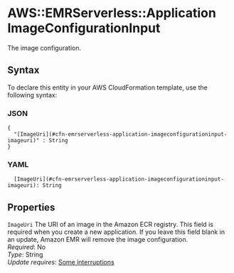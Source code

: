 # AWS::EMRServerless::Application ImageConfigurationInput<a name="aws-properties-emrserverless-application-imageconfigurationinput"></a>

The image configuration\.

## Syntax<a name="aws-properties-emrserverless-application-imageconfigurationinput-syntax"></a>

To declare this entity in your AWS CloudFormation template, use the following syntax:

### JSON<a name="aws-properties-emrserverless-application-imageconfigurationinput-syntax.json"></a>

```
{
  "[ImageUri](#cfn-emrserverless-application-imageconfigurationinput-imageuri)" : String
}
```

### YAML<a name="aws-properties-emrserverless-application-imageconfigurationinput-syntax.yaml"></a>

```
  [ImageUri](#cfn-emrserverless-application-imageconfigurationinput-imageuri): String
```

## Properties<a name="aws-properties-emrserverless-application-imageconfigurationinput-properties"></a>

`ImageUri`  <a name="cfn-emrserverless-application-imageconfigurationinput-imageuri"></a>
The URI of an image in the Amazon ECR registry\. This field is required when you create a new application\. If you leave this field blank in an update, Amazon EMR will remove the image configuration\.  
*Required*: No  
*Type*: String  
*Update requires*: [Some interruptions](https://docs.aws.amazon.com/AWSCloudFormation/latest/UserGuide/using-cfn-updating-stacks-update-behaviors.html#update-some-interrupt)